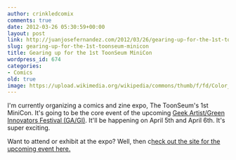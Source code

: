 ```yaml
---
author: crinkledcomix
comments: true
date: 2012-03-26 05:30:59+00:00
layout: post
link: http://juanjosefernandez.com/2012/03/26/gearing-up-for-the-1st-toonseum-minicon/
slug: gearing-up-for-the-1st-toonseum-minicon
title: Gearing up for the 1st ToonSeum MiniCon
wordpress_id: 674
categories:
- Comics
old: true
image: https://upload.wikimedia.org/wikipedia/commons/thumb/f/fd/Color_icon_red.svg/800px-Color_icon_red.svg.png
---
```


I'm currently organizing a comics and zine expo, The ToonSeum's 1st MiniCon. It's going to be the core event of the upcoming [Geek Artist/Green Innovators Festival (GA/GI)](http://gagifest12.blogspot.com/). It'll be happening on April 5th and April 6th. It's super exciting.

Want to attend or exhibit at the expo? Well, then c[heck out the site for the upcoming event here.](http://toonseumminicon.wordpress.com/)



